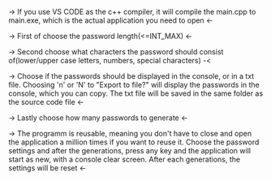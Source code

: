 -> If you use VS CODE as the c++ compiler, it will compile the main.cpp to main.exe, which is the actual application you need to open <-

-> First of choose the password length(<=INT_MAX) <-

-> Second choose what characters the password should consist of(lower/upper case letters, numbers, special characters) -<

-> Choose if the passwords should be displayed in the console, or in a txt file. Choosing 'n' or 'N' to "Export to file?" will display the passwords in the console, which you can copy. The txt file will be saved in the same folder as the source code file <-

-> Lastly choose how many passwords to generate <-

-> The programm is reusable, meaning you don't have to close and open the application a million times if you want to reuse it. Choose the password settings and after the generations, press any key and the application will start as new, with a console clear screen. After each generations, the settings will be reset <-
